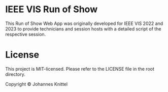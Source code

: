 # IEEE VIS Run of Show
This Run of Show Web App was originally developed for IEEE VIS 2022 and 2023 to provide technicians and session hosts with a detailed script of the respective session.


# License

This project is MIT-licensed. Please refer to the LICENSE file in the root directory.

Copyright © Johannes Knittel
